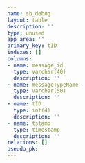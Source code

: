 ```yaml
---
name: sb_debug
layout: table
description: ''
type: unused
app_area: ''
primary_key: tID
indexes: []
columns:
- name: message_id
  type: varchar(40)
  description: ''
- name: messageTypeName
  type: varchar(50)
  description: ''
- name: tID
  type: int(4)
  description: ''
- name: tstamp
  type: timestamp
  description: ''
relations: []
pseudo_pk: 
---
```


